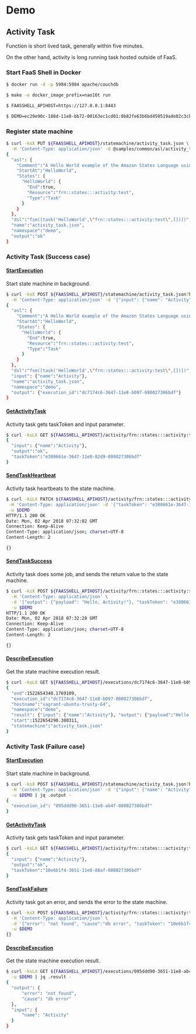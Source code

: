 # Demo

## Activity Task

Function is short lived task, generally within five minutes.

On the other hand, activity is long running task hosted outside of FaaS.

### Start FaaS Shell in Docker

```sh
$ docker run -d -p 5984:5984 apache/couchdb

$ make -e docker_image_prefix=nao16t run

$ FAASSHELL_APIHOST=https://127.0.0.1:8443

$ DEMO=ec29e90c-188d-11e8-bb72-00163ec1cd01:0b82fe63b6bd450519ade02c3cb8f77ee581f25a810db28f3910e6cdd9d041bf
```

### Register state machine

```sh
$ curl -ksX PUT ${FAASSHELL_APIHOST}/statemachine/activity_task.json \
  -H 'Content-Type: application/json' -d @samples/common/asl/activity_task.json -u $DEMO
{
  "asl": {
    "Comment":"A Hello World example of the Amazon States Language using a Task state",
    "StartAt":"HelloWorld",
    "States": {
      "HelloWorld": {
        "End":true,
        "Resource":"frn::states:::activity:test",
        "Type":"Task"
      }
    }
  },
  "dsl":"fsm([task('HelloWorld',\"frn::states:::activity:test\",[])])",
  "name":"activity_task.json",
  "namespace":"demo",
  "output":"ok"
}
```

### Activity Task (Success case)

#### [StartExecution][1]

Start state machine in background.

```sh
$ curl -ksX POST ${FAASSHELL_APIHOST}/statemachine/activity_task.json?blocking=false \
  -H 'Content-Type: application/json' -d '{"input": {"name": "Activity"}}' -u $DEMO
{
  "asl": {
    "Comment":"A Hello World example of the Amazon States Language using a Task state",
    "StartAt":"HelloWorld",
    "States": {
      "HelloWorld": {
        "End":true,
        "Resource":"frn::states:::activity:test",
        "Type":"Task"
      }
    }
  },
  "dsl":"fsm([task('HelloWorld',\"frn::states:::activity:test\",[])])",
  "input": {"name":"Activity"},
  "name":"activity_task.json",
  "namespace":"demo",
  "output": {"execution_id":"dc7174c6-3647-11e8-b097-080027306bdf"}
}
```

#### [GetActivityTask][2]

Activity task gets taskToken and input parameter.

```sh
$ curl -ksLX GET ${FAASSHELL_APIHOST}/activity/frn::states:::activity:test -u $DEMO
{
  "input": {"name":"Activity"},
  "output":"ok",
  "taskToken":"e380661e-3647-11e8-82d9-080027306bdf"
}
```

#### [SendTaskHeartbeat][3]

Activity task heartbeats to the state machine.

```sh
$ curl -kiLX PATCH ${FAASSHELL_APIHOST}/activity/frn::states:::activity:test \
 -H 'Content-Type: application/json' -d '{"taskToken": "e380661e-3647-11e8-82d9-080027306bdf"}' \
 -u $DEMO
HTTP/1.1 200 OK
Date: Mon, 02 Apr 2018 07:32:02 GMT
Connection: Keep-Alive
Content-Type: application/json; charset=UTF-8
Content-Length: 2

{}
```

#### [SendTaskSuccess][4]

Activity task does some job, and sends the return value to the state machine.

```sh
$ curl -kiX POST ${FAASSHELL_APIHOST}/activity/frn::states:::activity:test \
  -H 'Content-Type: application/json' \
  -d '{"output": {"payload": "Hello, Activity!"}, "taskToken": "e380661e-3647-11e8-82d9-080027306bdf" }' \
  -u $DEMO
HTTP/1.1 200 OK
Date: Mon, 02 Apr 2018 07:32:28 GMT
Connection: Keep-Alive
Content-Type: application/json; charset=UTF-8
Content-Length: 2

{}
```

#### [DescribeExecution][6]

Get the state machine execution result.

```sh
$ curl -ksLX GET ${FAASSHELL_APIHOST}/executions/dc7174c6-3647-11e8-b097-080027306bdf -u $DEMO
{
  "end":1522654348.1769109,
  "execution_id":"dc7174c6-3647-11e8-b097-080027306bdf",
  "hostname":"vagrant-ubuntu-trusty-64",
  "namespace":"demo",
  "result": {"input": {"name":"Activity"}, "output": {"payload":"Hello, Activity!"}},
  "start":1522654290.380311,
  "statemachine":"activity_task.json"
}
```

### Activity Task (Failure case)

#### [StartExecution][1]

Start state machine in background.

```sh
$ curl -ksX POST ${FAASSHELL_APIHOST}/statemachine/activity_task.json?blocking=false \
  -H 'Content-Type: application/json' -d '{"input": {"name": "Activity"}}' \
  -u $DEMO | jq .output -
{
  "execution_id": "095ddd90-3651-11e8-ab4f-080027306bdf"
}
```

#### [GetActivityTask][2]

Activity task gets taskToken and input parameter.

```sh
$ curl -ksLX GET ${FAASSHELL_APIHOST}/activity/frn::states:::activity:test -u $DEMO
{
  "input": {"name":"Activity"},
  "output":"ok",
  "taskToken":"10e6b1f4-3651-11e8-88af-080027306bdf"
}
```

#### [SendTaskFailure][5]

Activity task got an error, and sends the error to the state machine.

```sh
$ curl -ksX POST ${FAASSHELL_APIHOST}/activity/frn::states:::activity:test \
  -H 'Content-Type: application/json' \
  -d '{"error": "not found", "cause":"db error", "taskToken": "10e6b1f4-3651-11e8-88af-080027306bdf" }' \
  -u $DEMO
{}
```

#### [DescribeExecution][6]

Get the state machine execution result.

```sh
$ curl -ksLX GET ${FAASSHELL_APIHOST}/executions/095ddd90-3651-11e8-ab4f-080027306bdf \
  -u $DEMO | jq .result -
{
  "output": {
      "error": "not found",
      "cause": "db error"
  },
  "input": {
      "name": "Activity"
  }
}
```

[1]: https://docs.aws.amazon.com/step-functions/latest/apireference/API_StartExecution.html "StartExecution"
[2]: https://docs.aws.amazon.com/step-functions/latest/apireference/API_GetActivityTask.html "GetActivityTask"
[3]: https://docs.aws.amazon.com/step-functions/latest/apireference/API_SendTaskHeartbeat.html "SendTaskHeartbeat"
[4]: https://docs.aws.amazon.com/step-functions/latest/apireference/API_SendTaskSuccess.html "SendTaskSuccess"
[5]: https://docs.aws.amazon.com/step-functions/latest/apireference/API_SendTaskFailure.html "SendTaskFailure"
[6]: https://docs.aws.amazon.com/step-functions/latest/apireference/API_DescribeExecution.html "DescribeExecution"
